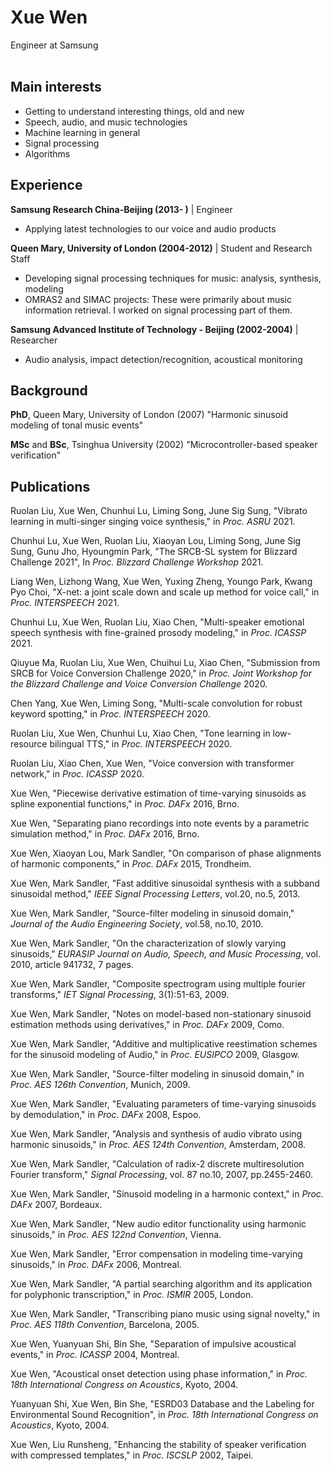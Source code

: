 # Xue Wen
Engineer at Samsung <br><br>

## Main interests
- Getting to understand interesting things, old and new
- Speech, audio, and music technologies
- Machine learning in general
- Signal processing
- Algorithms 

## Experience
**Samsung Research China-Beijing (2013- )** | Engineer
- Applying latest technologies to our voice and audio products

**Queen Mary, University of London (2004-2012)** | Student and Research Staff
- Developing signal processing techniques for music: analysis, synthesis, modeling
- OMRAS2 and SIMAC projects: These were primarily about music information retrieval. I worked on signal processing part of them.

**Samsung Advanced Institute of Technology - Beijing (2002-2004)** | Researcher
- Audio analysis, impact detection/recognition, acoustical monitoring 

## Background
**PhD**, Queen Mary, University of London (2007) "Harmonic sinusoid modeling of tonal music events"

**MSc** and **BSc**, Tsinghua University (2002) "Microcontroller-based speaker verification"


## Publications 
Ruolan Liu, Xue Wen, Chunhui Lu, Liming Song, June Sig Sung, "Vibrato learning in multi-singer singing voice synthesis," in *Proc. ASRU* 2021. 

Chunhui Lu, Xue Wen, Ruolan Liu, Xiaoyan Lou, Liming Song, June Sig Sung, Gunu Jho, Hyoungmin Park, "The SRCB-SL system for Blizzard Challenge 2021", In *Proc. Blizzard Challenge Workshop* 2021.

Liang Wen, Lizhong Wang, Xue Wen, Yuxing Zheng, Youngo Park, Kwang Pyo Choi, "X-net: a joint scale down and scale up method for voice call," in *Proc. INTERSPEECH* 2021.

Chunhui Lu, Xue Wen, Ruolan Liu, Xiao Chen, "Multi-speaker emotional speech synthesis with fine-grained prosody modeling," in *Proc. ICASSP* 2021.

Qiuyue Ma, Ruolan Liu, Xue Wen, Chuihui Lu, Xiao Chen, "Submission from SRCB for Voice Conversion Challenge 2020," in *Proc. Joint Workshop for the Blizzard Challenge and Voice Conversion Challenge* 2020.

Chen Yang, Xue Wen, Liming Song, "Multi-scale convolution for robust keyword spotting," in *Proc. INTERSPEECH* 2020.

Ruolan Liu, Xue Wen, Chunhui Lu, Xiao Chen, "Tone learning in low-resource bilingual TTS," in *Proc. INTERSPEECH* 2020.

Ruolan Liu, Xiao Chen, Xue Wen, "Voice conversion with transformer network," in *Proc. ICASSP* 2020.

Xue Wen, "Piecewise derivative estimation of time-varying sinusoids as spline exponential functions," in *Proc. DAFx* 2016, Brno.

Xue Wen, "Separating piano recordings into note events by a parametric simulation method," in *Proc. DAFx* 2016, Brno.

Xue Wen, Xiaoyan Lou, Mark Sandler, "On comparison of phase alignments of harmonic components,” in *Proc. DAFx* 2015, Trondheim.

Xue Wen, Mark Sandler, "Fast additive sinusoidal synthesis with a subband sinusoidal method," *IEEE Signal Processing Letters*, vol.20, no.5, 2013.

Xue Wen, Mark Sandler, "Source-filter modeling in sinusoid domain," *Journal of the Audio Engineering Society*, vol.58, no.10, 2010.

Xue Wen, Mark Sandler, "On the characterization of slowly varying sinusoids," *EURASIP Journal on Audio, Speech, and Music Processing*, vol. 2010, article 941732, 7 pages.

Xue Wen, Mark Sandler, "Composite spectrogram using multiple fourier transforms," *IET Signal Processing*, 3(1):51-63, 2009.

Xue Wen, Mark Sandler, "Notes on model-based non-stationary sinusoid estimation methods using derivatives," in *Proc. DAFx* 2009, Como.

Xue Wen, Mark Sandler, "Additive and multiplicative reestimation schemes for the sinusoid modeling of Audio," in *Proc. EUSIPCO* 2009, Glasgow.

Xue Wen, Mark Sandler, "Source-filter modeling in sinusoid domain," in *Proc. AES 126th Convention*, Munich, 2009.

Xue Wen, Mark Sandler, "Evaluating parameters of time-varying sinusoids by demodulation," in *Proc. DAFx* 2008, Espoo.

Xue Wen, Mark Sandler, "Analysis and synthesis of audio vibrato using harmonic sinusoids," in *Proc. AES 124th Convention*, Amsterdam, 2008.

Xue Wen, Mark Sandler, "Calculation of radix-2 discrete multiresolution Fourier transform," *Signal Processing*, vol. 87 no.10, 2007, pp.2455-2460.

Xue Wen, Mark Sandler, "Sinusoid modeling in a harmonic context," in *Proc. DAFx* 2007, Bordeaux.

Xue Wen, Mark Sandler, "New audio editor functionality using harmonic sinusoids," in *Proc. AES 122nd Convention*, Vienna.

Xue Wen, Mark Sandler, "Error compensation in modeling time-varying sinusoids," in *Proc. DAFx* 2006, Montreal.

Xue Wen, Mark Sandler, "A partial searching algorithm and its application for polyphonic transcription," in *Proc. ISMIR* 2005, London.

Xue Wen, Mark Sandler, "Transcribing piano music using signal novelty," in *Proc. AES 118th Convention*, Barcelona, 2005.

Xue Wen, Yuanyuan Shi, Bin She, "Separation of impulsive acoustical events," in *Proc. ICASSP* 2004, Montreal. 

Xue Wen, "Acoustical onset detection using phase information," in *Proc. 18th International Congress on Acoustics*, Kyoto, 2004. 

Yuanyuan Shi, Xue Wen, Bin She, "ESRD03 Database and the Labeling for Environmental Sound Recognition",  in *Proc. 18th International Congress on Acoustics*, Kyoto, 2004. 

Xue Wen, Liu Runsheng, "Enhancing the stability of speaker verification with compressed templates," in *Proc. ISCSLP* 2002, Taipei.

